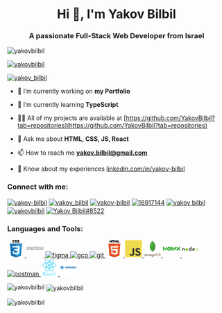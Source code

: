 <h1 align="center">Hi 👋, I'm Yakov Bilbil</h1>
<h3 align="center">A passionate Full-Stack Web Developer from Israel</h3>

<p align="left"> <img src="https://komarev.com/ghpvc/?username=yakovbilbil&label=Profile%20views&color=0e75b6&style=flat" alt="yakovbilbil" /> </p>

<p align="left"> <a href="https://github.com/ryo-ma/github-profile-trophy"><img src="https://github-profile-trophy.vercel.app/?username=yakovbilbil" alt="yakovbilbil" /></a> </p>

<p align="left"> <a href="https://twitter.com/yakov_bilbil" target="blank"><img src="https://img.shields.io/twitter/follow/yakov_bilbil?logo=twitter&style=for-the-badge" alt="yakov_bilbil" /></a> </p>

- 🔭 I’m currently working on **my Portfolio**

- 🌱 I’m currently learning **TypeScript**

- 👨‍💻 All of my projects are available at [https://github.com/YakovBilbil?tab=repositories](https://github.com/YakovBilbil?tab=repositories)

- 💬 Ask me about **HTML, CSS, JS, React**

- 📫 How to reach me **yakov.bilbil@gmail.com**

- 📄 Know about my experiences [linkedin.com/in/yakov-bilbil](linkedin.com/in/yakov-bilbil)

<h3 align="left">Connect with me:</h3>
<p align="left">
<a href="https://codepen.io/yakov-bilbil" target="blank"><img align="center" src="https://raw.githubusercontent.com/rahuldkjain/github-profile-readme-generator/master/src/images/icons/Social/codepen.svg" alt="yakov-bilbil" height="30" width="40" /></a>
<a href="https://twitter.com/yakov_bilbil" target="blank"><img align="center" src="https://raw.githubusercontent.com/rahuldkjain/github-profile-readme-generator/master/src/images/icons/Social/twitter.svg" alt="yakov_bilbil" height="30" width="40" /></a>
<a href="https://linkedin.com/in/yakov-bilbil" target="blank"><img align="center" src="https://raw.githubusercontent.com/rahuldkjain/github-profile-readme-generator/master/src/images/icons/Social/linked-in-alt.svg" alt="yakov-bilbil" height="30" width="40" /></a>
<a href="https://stackoverflow.com/users/16917144" target="blank"><img align="center" src="https://raw.githubusercontent.com/rahuldkjain/github-profile-readme-generator/master/src/images/icons/Social/stack-overflow.svg" alt="16917144" height="30" width="40" /></a>
<a href="https://fb.com/yakov bilbil" target="blank"><img align="center" src="https://raw.githubusercontent.com/rahuldkjain/github-profile-readme-generator/master/src/images/icons/Social/facebook.svg" alt="yakov bilbil" height="30" width="40" /></a>
<a href="https://instagram.com/yakovbilbil" target="blank"><img align="center" src="https://raw.githubusercontent.com/rahuldkjain/github-profile-readme-generator/master/src/images/icons/Social/instagram.svg" alt="yakovbilbil" height="30" width="40" /></a>
<a href="https://discord.gg/Yakov Bilbil#8522" target="blank"><img align="center" src="https://raw.githubusercontent.com/rahuldkjain/github-profile-readme-generator/master/src/images/icons/Social/discord.svg" alt="Yakov Bilbil#8522" height="30" width="40" /></a>
</p>

<h3 align="left">Languages and Tools:</h3>
<p align="left"> <a href="https://www.w3schools.com/css/" target="_blank" rel="noreferrer"> <img src="https://raw.githubusercontent.com/devicons/devicon/master/icons/css3/css3-original-wordmark.svg" alt="css3" width="40" height="40"/> </a> <a href="https://expressjs.com" target="_blank" rel="noreferrer"> <img src="https://raw.githubusercontent.com/devicons/devicon/master/icons/express/express-original-wordmark.svg" alt="express" width="40" height="40"/> </a> <a href="https://www.figma.com/" target="_blank" rel="noreferrer"> <img src="https://www.vectorlogo.zone/logos/figma/figma-icon.svg" alt="figma" width="40" height="40"/> </a> <a href="https://cloud.google.com" target="_blank" rel="noreferrer"> <img src="https://www.vectorlogo.zone/logos/google_cloud/google_cloud-icon.svg" alt="gcp" width="40" height="40"/> </a> <a href="https://git-scm.com/" target="_blank" rel="noreferrer"> <img src="https://www.vectorlogo.zone/logos/git-scm/git-scm-icon.svg" alt="git" width="40" height="40"/> </a> <a href="https://www.w3.org/html/" target="_blank" rel="noreferrer"> <img src="https://raw.githubusercontent.com/devicons/devicon/master/icons/html5/html5-original-wordmark.svg" alt="html5" width="40" height="40"/> </a> <a href="https://developer.mozilla.org/en-US/docs/Web/JavaScript" target="_blank" rel="noreferrer"> <img src="https://raw.githubusercontent.com/devicons/devicon/master/icons/javascript/javascript-original.svg" alt="javascript" width="40" height="40"/> </a> <a href="https://www.mongodb.com/" target="_blank" rel="noreferrer"> <img src="https://raw.githubusercontent.com/devicons/devicon/master/icons/mongodb/mongodb-original-wordmark.svg" alt="mongodb" width="40" height="40"/> </a> <a href="https://www.nginx.com" target="_blank" rel="noreferrer"> <img src="https://raw.githubusercontent.com/devicons/devicon/master/icons/nginx/nginx-original.svg" alt="nginx" width="40" height="40"/> </a> <a href="https://nodejs.org" target="_blank" rel="noreferrer"> <img src="https://raw.githubusercontent.com/devicons/devicon/master/icons/nodejs/nodejs-original-wordmark.svg" alt="nodejs" width="40" height="40"/> </a> <a href="https://postman.com" target="_blank" rel="noreferrer"> <img src="https://www.vectorlogo.zone/logos/getpostman/getpostman-icon.svg" alt="postman" width="40" height="40"/> </a> <a href="https://reactjs.org/" target="_blank" rel="noreferrer"> <img src="https://raw.githubusercontent.com/devicons/devicon/master/icons/react/react-original-wordmark.svg" alt="react" width="40" height="40"/> </a> <a href="https://webpack.js.org" target="_blank" rel="noreferrer"> <img src="https://raw.githubusercontent.com/devicons/devicon/d00d0969292a6569d45b06d3f350f463a0107b0d/icons/webpack/webpack-original-wordmark.svg" alt="webpack" width="40" height="40"/> </a> </p>

<p><img align="left" src="https://github-readme-stats.vercel.app/api/top-langs?username=yakovbilbil&show_icons=true&locale=en&layout=compact" alt="yakovbilbil" /></p>

<p>&nbsp;<img align="center" src="https://github-readme-stats.vercel.app/api?username=yakovbilbil&show_icons=true&locale=en" alt="yakovbilbil" /></p>

<p><img align="center" src="https://github-readme-streak-stats.herokuapp.com/?user=yakovbilbil&" alt="yakovbilbil" /></p>
